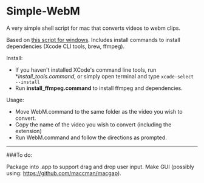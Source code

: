 Simple-WebM
===========

A very simple shell script for mac that converts videos to webm clips.

Based on [this script for windows](http://www.neogaf.com/forum/showpost.php?p=107330048&postcount=1471). Includes install commands to install dependencies (Xcode CLI tools, brew, ffmpeg).

Install:
* If you haven't installed XCode's command line tools, run **install_tools.command*, or simply open terminal and type `xcode-select --install`
* Run **install_ffmpeg.command** to install ffmpeg and dependencies.

Usage: 
* Move WebM.command to the same folder as the video you wish to convert.
* Copy the name of the video you wish to convert (including the extension)
* Run WebM.command and follow the directions as prompted.

---------------------------------

###To do:

Package into .app to support drag and drop user input. Make GUI (possibly using: https://github.com/maccman/macgap).
